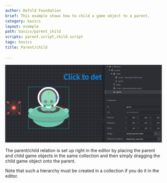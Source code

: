 ```yaml
---
author: Defold Foundation
brief: This example shows how to child a game object to a parent.
category: basics
layout: example
path: basics/parent_child
scripts: parent.script,child.script
tags: basics
title: Parent/child

---
```



![parent child](parent_child.png)

The parent/child relation is set up right in the editor by placing the parent and child game objects in the same collection and then simply dragging the child game object onto the parent.

Note that such a hierarchy must be created in a collection if you do it in the editor.